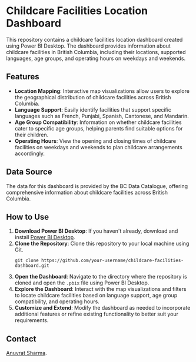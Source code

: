 # Childcare Facilities Location Dashboard

This repository contains a childcare facilities location dashboard created using Power BI Desktop. The dashboard provides information about childcare facilities in British Columbia, including their locations, supported languages, age groups, and operating hours on weekdays and weekends.

## Features

- **Location Mapping**: Interactive map visualizations allow users to explore the geographical distribution of childcare facilities across British Columbia.
- **Language Support**: Easily identify facilities that support specific languages such as French, Punjabi, Spanish, Cantonese, and Mandarin.
- **Age Group Compatibility**: Information on whether childcare facilities cater to specific age groups, helping parents find suitable options for their children.
- **Operating Hours**: View the opening and closing times of childcare facilities on weekdays and weekends to plan childcare arrangements accordingly.

## Data Source

The data for this dashboard is provided by the BC Data Catalogue, offering comprehensive information about childcare facilities across British Columbia.

## How to Use

1. **Download Power BI Desktop**: If you haven't already, download and install [Power BI Desktop](https://powerbi.microsoft.com/desktop/).
2. **Clone the Repository**: Clone this repository to your local machine using Git.
    ```
    git clone https://github.com/your-username/childcare-facilities-dashboard.git
    ```
3. **Open the Dashboard**: Navigate to the directory where the repository is cloned and open the `.pbix` file using Power BI Desktop.
4. **Explore the Dashboard**: Interact with the map visualizations and filters to locate childcare facilities based on language support, age group compatibility, and operating hours.
5. **Customize and Extend**: Modify the dashboard as needed to incorporate additional features or refine existing functionality to better suit your requirements.

## Contact

[Anuvrat Sharma](mailto:asanuvratsharma163@gmail.com).
